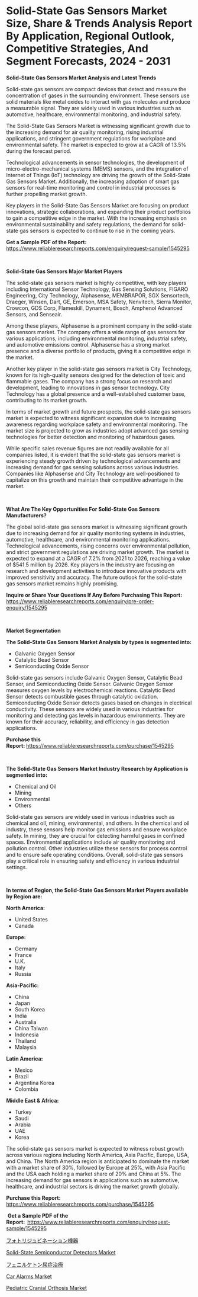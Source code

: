 <p><h1>Solid-State Gas Sensors Market Size, Share & Trends Analysis Report By Application, Regional Outlook, Competitive Strategies, And Segment Forecasts, 2024 - 2031</h1></p><p><strong>Solid-State Gas Sensors Market Analysis and Latest Trends</strong></p>
<p><p>Solid-state gas sensors are compact devices that detect and measure the concentration of gases in the surrounding environment. These sensors use solid materials like metal oxides to interact with gas molecules and produce a measurable signal. They are widely used in various industries such as automotive, healthcare, environmental monitoring, and industrial safety.</p><p>The Solid-State Gas Sensors Market is witnessing significant growth due to the increasing demand for air quality monitoring, rising industrial applications, and stringent government regulations for workplace and environmental safety. The market is expected to grow at a CAGR of 13.5% during the forecast period.</p><p>Technological advancements in sensor technologies, the development of micro-electro-mechanical systems (MEMS) sensors, and the integration of Internet of Things (IoT) technology are driving the growth of the Solid-State Gas Sensors Market. Additionally, the increasing adoption of smart gas sensors for real-time monitoring and control in industrial processes is further propelling market growth.</p><p>Key players in the Solid-State Gas Sensors Market are focusing on product innovations, strategic collaborations, and expanding their product portfolios to gain a competitive edge in the market. With the increasing emphasis on environmental sustainability and safety regulations, the demand for solid-state gas sensors is expected to continue to rise in the coming years.</p></p>
<p><strong>Get a Sample PDF of the Report:&nbsp;</strong> <a href="https://www.reliableresearchreports.com/enquiry/request-sample/1545295">https://www.reliableresearchreports.com/enquiry/request-sample/1545295</a></p>
<p>&nbsp;</p>
<p><strong>Solid-State Gas Sensors Major Market Players</strong></p>
<p><p>The solid-state gas sensors market is highly competitive, with key players including International Sensor Technology, Gas Sensing Solutions, FIGARO Engineering, City Technology, Alphasense, MEMBRAPOR, SGX Sensortech, Draeger, Winsen, Dart, GE, Emerson, MSA Safety, Nenvitech, Sierra Monitor, Crowcon, GDS Corp, Flameskill, Dynament, Bosch, Amphenol Advanced Sensors, and Senseair.</p><p>Among these players, Alphasense is a prominent company in the solid-state gas sensors market. The company offers a wide range of gas sensors for various applications, including environmental monitoring, industrial safety, and automotive emissions control. Alphasense has a strong market presence and a diverse portfolio of products, giving it a competitive edge in the market.</p><p>Another key player in the solid-state gas sensors market is City Technology, known for its high-quality sensors designed for the detection of toxic and flammable gases. The company has a strong focus on research and development, leading to innovations in gas sensor technology. City Technology has a global presence and a well-established customer base, contributing to its market growth.</p><p>In terms of market growth and future prospects, the solid-state gas sensors market is expected to witness significant expansion due to increasing awareness regarding workplace safety and environmental monitoring. The market size is projected to grow as industries adopt advanced gas sensing technologies for better detection and monitoring of hazardous gases.</p><p>While specific sales revenue figures are not readily available for all companies listed, it is evident that the solid-state gas sensors market is experiencing steady growth driven by technological advancements and increasing demand for gas sensing solutions across various industries. Companies like Alphasense and City Technology are well-positioned to capitalize on this growth and maintain their competitive advantage in the market.</p></p>
<p>&nbsp;</p>
<p><strong>What Are The Key Opportunities For Solid-State Gas Sensors Manufacturers?</strong></p>
<p><p>The global solid-state gas sensors market is witnessing significant growth due to increasing demand for air quality monitoring systems in industries, automotive, healthcare, and environmental monitoring applications. Technological advancements, rising concerns over environmental pollution, and strict government regulations are driving market growth. The market is expected to expand at a CAGR of 7.2% from 2021 to 2026, reaching a value of $541.5 million by 2026. Key players in the industry are focusing on research and development activities to introduce innovative products with improved sensitivity and accuracy. The future outlook for the solid-state gas sensors market remains highly promising.</p></p>
<p><strong>Inquire or Share Your Questions If Any Before Purchasing This Report:</strong> <a href="https://www.reliableresearchreports.com/enquiry/pre-order-enquiry/1545295">https://www.reliableresearchreports.com/enquiry/pre-order-enquiry/1545295</a></p>
<p>&nbsp;</p>
<p><strong>Market Segmentation</strong></p>
<p><strong>The Solid-State Gas Sensors Market Analysis by types is segmented into:</strong></p>
<p><ul><li>Galvanic Oxygen Sensor</li><li>Catalytic Bead Sensor</li><li>Semiconducting Oxide Sensor</li></ul></p>
<p><p>Solid-state gas sensors include Galvanic Oxygen Sensor, Catalytic Bead Sensor, and Semiconducting Oxide Sensor. Galvanic Oxygen Sensor measures oxygen levels by electrochemical reactions. Catalytic Bead Sensor detects combustible gases through catalytic oxidation. Semiconducting Oxide Sensor detects gases based on changes in electrical conductivity. These sensors are widely used in various industries for monitoring and detecting gas levels in hazardous environments. They are known for their accuracy, reliability, and efficiency in gas detection applications.</p></p>
<p><strong>Purchase this Report:&nbsp;</strong><a href="https://www.reliableresearchreports.com/purchase/1545295">https://www.reliableresearchreports.com/purchase/1545295</a></p>
<p>&nbsp;</p>
<p><strong>The Solid-State Gas Sensors Market Industry Research by Application is segmented into:</strong></p>
<p><ul><li>Chemical and Oil</li><li>Mining</li><li>Environmental</li><li>Others</li></ul></p>
<p><p>Solid-state gas sensors are widely used in various industries such as chemical and oil, mining, environmental, and others. In the chemical and oil industry, these sensors help monitor gas emissions and ensure workplace safety. In mining, they are crucial for detecting harmful gases in confined spaces. Environmental applications include air quality monitoring and pollution control. Other industries utilize these sensors for process control and to ensure safe operating conditions. Overall, solid-state gas sensors play a critical role in ensuring safety and efficiency in various industrial settings.</p></p>
<p>&nbsp;</p>
<p><strong>In terms of Region, the Solid-State Gas Sensors Market Players available by Region are:</strong></p>
<p>
    <p> <strong> North America: </strong>
        <ul>
            <li>United States</li>
            <li>Canada</li>
        </ul>
        </p> 
    <p> <strong> Europe: </strong>
        <ul>
            <li>Germany</li>
            <li>France</li>
            <li>U.K.</li>
            <li>Italy</li>
            <li>Russia</li>
        </ul>
        </p> 
    <p> <strong> Asia-Pacific: </strong>
        <ul>
            <li>China</li>
            <li>Japan</li>
            <li>South Korea</li>
            <li>India</li>
            <li>Australia</li>
            <li>China Taiwan</li>
            <li>Indonesia</li>
            <li>Thailand</li>
            <li>Malaysia</li>
        </ul>
        </p> 
    <p> <strong> Latin America: </strong>
        <ul>
            <li>Mexico</li>
            <li>Brazil</li>
            <li>Argentina Korea</li>
            <li>Colombia</li>
        </ul>
        </p> 
    <p> <strong> Middle East & Africa: </strong>
        <ul>
            <li>Turkey</li>
            <li>Saudi</li>
            <li>Arabia</li>
            <li>UAE</li>
            <li>Korea</li>
        </ul>
    </p>
    </p>
<p><p>The solid-state gas sensors market is expected to witness robust growth across various regions including North America, Asia Pacific, Europe, USA, and China. The North America region is anticipated to dominate the market with a market share of 30%, followed by Europe at 25%, with Asia Pacific and the USA each holding a market share of 20% and China at 5%. The increasing demand for gas sensors in applications such as automotive, healthcare, and industrial sectors is driving the market growth globally.</p></p>
<p><strong>Purchase this Report: </strong><a href="https://www.reliableresearchreports.com/purchase/1545295">https://www.reliableresearchreports.com/purchase/1545295</a></p>
<p>&nbsp;<strong>Get a Sample PDF of the Report:&nbsp;&nbsp;</strong><a href="https://www.reliableresearchreports.com/enquiry/request-sample/1545295">https://www.reliableresearchreports.com/enquiry/request-sample/1545295</a></p>
<p><strong></strong></p>
<p><p><a href="https://github.com/dadanedu33/Market-Research-Report-List-1/blob/main/117971912981.md">フォトリジュビネーション機器</a></p><p><a href="https://github.com/biheemgalvinlouises6hokrh3h/Market-Research-Report-List-1/blob/main/solid-state-semiconductor-detectors-market.md">Solid-State Semiconductor Detectors Market</a></p><p><a href="https://github.com/ihabdkwlxs948/Market-Research-Report-List-1/blob/main/676101412980.md">フェニルケトン尿症治療</a></p><p><a href="https://issuu.com/reportprime-2/docs/car-alarms-market-size-2030.pptx">Car Alarms Market</a></p><p><a href="https://www.linkedin.com/pulse/pediatric-cranial-orthosis-market-comprehensive-report-its-share-82sef?trackingId=0zM0tgnxcd%2FirvRmoN8Lnw%3D%3D">Pediatric Cranial Orthosis Market</a></p></p>